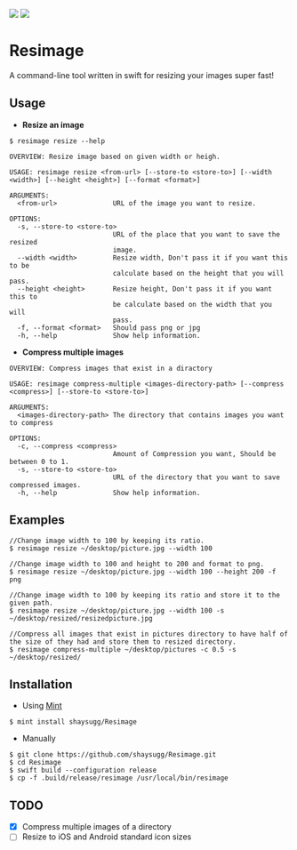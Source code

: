 <img src="https://img.shields.io/badge/License-MIT-yellow.svg?style=flat"> <img src="https://img.shields.io/badge/language-swift5.1-f48041.svg?style=flat">

# Resimage
A command-line tool written in swift for resizing your images super fast!

## Usage
* **Resize an image**
```
$ resimage resize --help

OVERVIEW: Resize image based on given width or heigh.

USAGE: resimage resize <from-url> [--store-to <store-to>] [--width <width>] [--height <height>] [--format <format>]

ARGUMENTS:
  <from-url>              URL of the image you want to resize.

OPTIONS:
  -s, --store-to <store-to>
                          URL of the place that you want to save the resized
                          image.
  --width <width>         Resize width, Don't pass it if you want this to be
                          calculate based on the height that you will pass.
  --height <height>       Resize height, Don't pass it if you want this to
                          be calculate based on the width that you will
                          pass.
  -f, --format <format>   Should pass png or jpg
  -h, --help              Show help information.
```
*  **Compress multiple images**
```
OVERVIEW: Compress images that exist in a diractory

USAGE: resimage compress-multiple <images-directory-path> [--compress <compress>] [--store-to <store-to>]

ARGUMENTS:
  <images-directory-path> The directory that contains images you want to compress

OPTIONS:
  -c, --compress <compress>
                          Amount of Compression you want, Should be between 0 to 1.
  -s, --store-to <store-to>
                          URL of the directory that you want to save compressed images.
  -h, --help              Show help information.
```

## Examples

```
//Change image width to 100 by keeping its ratio.
$ resimage resize ~/desktop/picture.jpg --width 100

//Change image width to 100 and height to 200 and format to png.
$ resimage resize ~/desktop/picture.jpg --width 100 --height 200 -f png

//Change image width to 100 by keeping its ratio and store it to the given path.
$ resimage resize ~/desktop/picture.jpg --width 100 -s ~/desktop/resized/resizedpicture.jpg

//Compress all images that exist in pictures directory to have half of the size of they had and store them to resized directory.
$ resimage compress-multiple ~/desktop/pictures -c 0.5 -s ~/desktop/resized/
```

## Installation 

* Using [Mint](https://github.com/yonaskolb/mint)
```
$ mint install shaysugg/Resimage
```
* Manually 
```
$ git clone https://github.com/shaysugg/Resimage.git
$ cd Resimage
$ swift build --configuration release
$ cp -f .build/release/resimage /usr/local/bin/resimage
```

## TODO
- [X] Compress multiple images of a directory
- [ ] Resize to iOS and Android standard icon sizes
